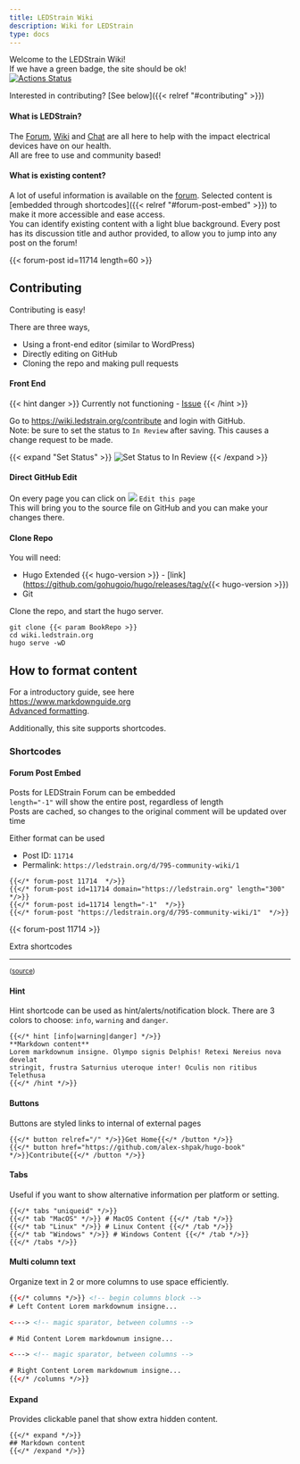 ```yaml
---
title: LEDStrain Wiki
description: Wiki for LEDStrain
type: docs
---
```


Welcome to the LEDStrain Wiki!  
If we have a green badge, the site should be ok!  
[![Actions Status](https://github.com/ledstrain/wiki.ledstrain.org/workflows/github-pages/badge.svg)](https://github.com/ledstrain/wiki.ledstrain.org)

Interested in contributing? [See below]({{< relref "#contributing" >}})  

#### What is LEDStrain?

The [Forum](https://ledstrain.org/), [Wiki](#) and [Chat](https://ledstrain.zulipchat.com/) are all here to help with the impact electrical devices have on our health.  
All are free to use and community based!

#### What is existing content?  

A lot of useful information is available on the [forum](https://ledstrain.org). Selected content is [embedded through shortcodes]({{< relref "#forum-post-embed" >}}) to make it more accessible and ease access.  
You can identify existing content with a light blue background. Every post has its discussion title and author provided, to allow you to jump into any post on the forum!  

{{< forum-post id=11714 length=60 >}}


## Contributing

Contributing is easy!  

There are three ways,
* Using a front-end editor (similar to WordPress)
* Directly editing on GitHub
* Cloning the repo and making pull requests

#### Front End

{{< hint danger >}}
Currently not functioning - [Issue](https://github.com/ledstrain/wiki.ledstrain.org/issues/11)
{{< /hint >}}

Go to https://wiki.ledstrain.org/contribute and login with GitHub.   
Note: be sure to set the status to `In Review` after saving. This causes a change request to be made.

{{< expand "Set Status" >}}
![Set Status to In Review](https://i.imgur.com/gDsHYS0.png)
{{< /expand >}}

#### Direct GitHub Edit
On every page you can click on ![](https://wiki.ledstrain.org/svg/edit.svg) `Edit this page`  
This will bring you to the source file on GitHub and you can make your changes there.

#### Clone Repo
You will need:
* Hugo Extended {{< hugo-version >}} - [link](https://github.com/gohugoio/hugo/releases/tag/v{{< hugo-version >}})
* Git

Clone the repo, and start the hugo server.

```
git clone {{< param BookRepo >}}
cd wiki.ledstrain.org
hugo serve -wD
```


## How to format content

For a introductory guide, see here  
https://www.markdownguide.org  
[Advanced formatting](https://spec.commonmark.org/0.29/).


Additionally, this site supports shortcodes.  

### Shortcodes

#### Forum Post Embed

Posts for LEDStrain Forum can be embedded  
`length="-1"` will show the entire post, regardless of length  
Posts are cached, so changes to the original comment will be updated over time  

Either format can be used
* Post ID: `11714`
* Permalink: `https://ledstrain.org/d/795-community-wiki/1`
```
{{</* forum-post 11714  */>}}
{{</* forum-post id=11714 domain="https://ledstrain.org" length="300"  */>}}
{{</* forum-post id=11714 length="-1"  */>}}
{{</* forum-post "https://ledstrain.org/d/795-community-wiki/1"  */>}}
```
{{< forum-post 11714  >}}


Extra shortcodes
___

<sub>([source](https://github.com/alex-shpak/hugo-book/blob/master/README.md#shortcodes))</sub>
#### Hint

Hint shortcode can be used as hint/alerts/notification block. There are 3 colors to choose: `info`, `warning` and `danger`.

```tpl
{{</* hint [info|warning|danger] */>}}
**Markdown content**  
Lorem markdownum insigne. Olympo signis Delphis! Retexi Nereius nova develat
stringit, frustra Saturnius uteroque inter! Oculis non ritibus Telethusa
{{</* /hint */>}}
```

#### Buttons

Buttons are styled links to internal of external pages

```
{{</* button relref="/" */>}}Get Home{{</* /button */>}}
{{</* button href="https://github.com/alex-shpak/hugo-book" */>}}Contribute{{</* /button */>}}
```

#### Tabs

Useful if you want to show alternative information per platform or setting.

```
{{</* tabs "uniqueid" */>}}
{{</* tab "MacOS" */>}} # MacOS Content {{</* /tab */>}}
{{</* tab "Linux" */>}} # Linux Content {{</* /tab */>}}
{{</* tab "Windows" */>}} # Windows Content {{</* /tab */>}}
{{</* /tabs */>}}
```

#### Multi column text

Organize text in 2 or more columns to use space efficiently.

```html
{{</* columns */>}} <!-- begin columns block -->
# Left Content Lorem markdownum insigne...

<---> <!-- magic sparator, between columns -->

# Mid Content Lorem markdownum insigne...

<---> <!-- magic sparator, between columns -->

# Right Content Lorem markdownum insigne...
{{</* /columns */>}}
```

#### Expand

Provides clickable panel that show extra hidden content.

```
{{</* expand */>}}
## Markdown content
{{</* /expand */>}}
```

